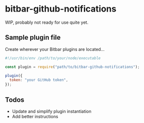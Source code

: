 # bitbar-github-notifications

WIP, probably not ready for use quite yet.

## Sample plugin file

Create wherever your Bitbar plugins are located...

```js
#!/usr/bin/env /path/to/your/node/executable

const plugin = require("path/to/bitbar-github-notifications");

plugin({
  token: "your GitHub token",
});
```

## Todos

- Update and simplify plugin instantiation
- Add better instructions
